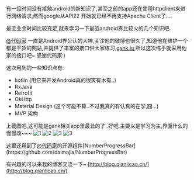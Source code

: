 有一段时间没有接触android的新知识了,甚至之前的app还在使用httpclient来进行网络请求,然而google从API22 开始就已经不再支持Apache Client了....

最近业余时间比较充足,就来学习一下最近android界比较火的几个知识吧.

[@代码家](http://weibo.com/daimajia?refer_flag=1001030103_) 一直是Android界公认的大神,关注他的微博也很久了,知道他在维护一个都是干货的网站,并提供了丰富的接口供大家练习,[gank.io](http://gank.io/),所以这次练手就采用他家的接口吧~ 感谢代码家:)

这次用到的一些知识点有:

* kotlin (用它来开发Android真的很爽有木有..)
* RxJava
* Retrofit
* OkHttp
* Material Design (这个可能不算..不过我真的有认真的在学,囧...)
* MVP 架构

上截图吧,这可能是gank相关app里最丑的了..好吧,主要以是学习为主,界面什么的慢慢改~~~
![1](http://7fvfrr.com1.z0.glb.clouddn.com/gank%2Fscreenshot.jpg)
![2](http://7fvfrr.com1.z0.glb.clouddn.com/gank%2Fscreenshot1.jpg)
![3](http://7fvfrr.com1.z0.glb.clouddn.com/gank%2Fscreenshot2.jpg)
![3](http://7fvfrr.com1.z0.glb.clouddn.com/gank%2Fscreenshot3.jpg)


这里还用到了[@代码家](http://weibo.com/daimajia?refer_flag=1001030103_)的开源组件[NumberProgressBar](https://github.com/daimajia/NumberProgressBar)

有兴趣的可以来我的博客交流一下~
[http://blog.qianlicao.cn/](http://blog.qianlicao.cn/)
